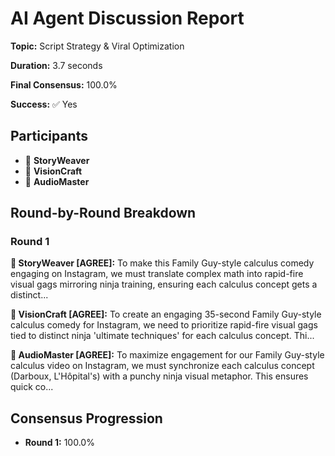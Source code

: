 # AI Agent Discussion Report

**Topic:** Script Strategy & Viral Optimization

**Duration:** 3.7 seconds

**Final Consensus:** 100.0%

**Success:** ✅ Yes

## Participants

- 📝 **StoryWeaver**
- 🎨 **VisionCraft**
- 🎵 **AudioMaster**

## Round-by-Round Breakdown

### Round 1

**📝 StoryWeaver [AGREE]:** To make this Family Guy-style calculus comedy engaging on Instagram, we must translate complex math into rapid-fire visual gags mirroring ninja training, ensuring each calculus concept gets a distinct...

**🎨 VisionCraft [AGREE]:** To create an engaging 35-second Family Guy-style calculus comedy for Instagram, we need to prioritize rapid-fire visual gags tied to distinct ninja 'ultimate techniques' for each calculus concept. Thi...

**🎵 AudioMaster [AGREE]:** To maximize engagement for our Family Guy-style calculus video on Instagram, we must synchronize each calculus concept (Darboux, L'Hôpital's) with a punchy ninja visual metaphor. This ensures quick co...

## Consensus Progression

- **Round 1:** 100.0%
